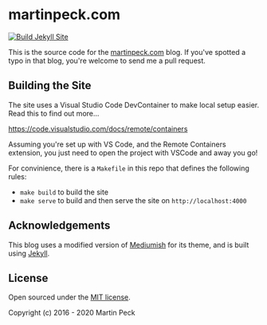 # martinpeck.com

[![Build Jekyll Site](https://github.com/martinpeck/martinpeck.com/actions/workflows/jekyll.yml/badge.svg)](https://github.com/martinpeck/martinpeck.com/actions/workflows/jekyll.yml)

This is the source code for the [martinpeck.com](https://martinpeck.com) blog. If you've spotted a typo in that blog, you're welcome to send me a pull request.

## Building the Site

The site uses a Visual Studio Code DevContainer to make local setup easier. Read this to find out more...

<https://code.visualstudio.com/docs/remote/containers>

Assuming you're set up with VS Code, and the Remote Containers extension, you just need to open the project with VSCode and away you go!

For convinience, there is a `Makefile` in this repo that defines the following rules:

- `make build` to build the site
- `make serve` to build and then serve the site on `http://localhost:4000`

## Acknowledgements

This blog uses a modified version of [Mediumish](https://github.com/wowthemesnet/mediumish-theme-jekyll) for its theme, and is built using [Jekyll](http://jekyllrb.com).

## License

Open sourced under the [MIT license](LICENSE.md).

Copyright (c) 2016 - 2020 Martin Peck

